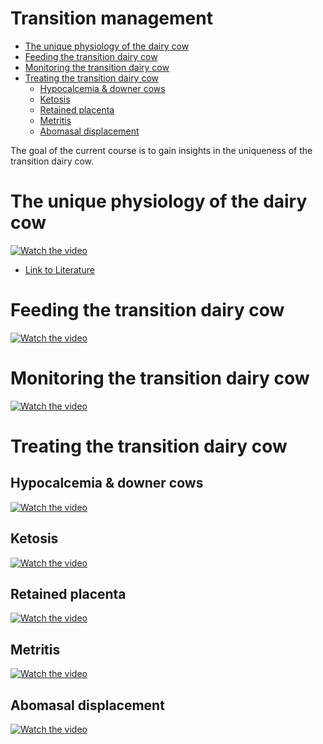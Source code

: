Transition management
================

  - [The unique physiology of the dairy
    cow](#the-unique-physiology-of-the-dairy-cow)
  - [Feeding the transition dairy
    cow](#feeding-the-transition-dairy-cow)
  - [Monitoring the transition dairy
    cow](#monitoring-the-transition-dairy-cow)
  - [Treating the transition dairy
    cow](#treating-the-transition-dairy-cow)
      - [Hypocalcemia & downer cows](#hypocalcemia-downer-cows)
      - [Ketosis](#ketosis)
      - [Retained placenta](#retained-placenta)
      - [Metritis](#metritis)
      - [Abomasal displacement](#abomasal-displacement)

The goal of the current course is to gain insights in the uniqueness of
the transition dairy cow.

# The unique physiology of the dairy cow

[![Watch the
video](https://img.youtube.com/vi/_mi1PfdeV90/hqdefault.jpg)](https://www.youtube.com/watch?v=_mi1PfdeV90)

  - [Link to Literature](1_Physiology/Literature/)

# Feeding the transition dairy cow

[![Watch the
video](https://img.youtube.com/vi/_mi1PfdeV90/hqdefault.jpg)](https://www.youtube.com/watch?v=_mi1PfdeV90)

# Monitoring the transition dairy cow

[![Watch the
video](https://img.youtube.com/vi/_mi1PfdeV90/hqdefault.jpg)](https://www.youtube.com/watch?v=_mi1PfdeV90)

# Treating the transition dairy cow

## Hypocalcemia & downer cows

[![Watch the
video](https://img.youtube.com/vi/_mi1PfdeV90/hqdefault.jpg)](https://www.youtube.com/watch?v=_mi1PfdeV90)

## Ketosis

[![Watch the
video](https://img.youtube.com/vi/_mi1PfdeV90/hqdefault.jpg)](https://www.youtube.com/watch?v=_mi1PfdeV90)

## Retained placenta

[![Watch the
video](https://img.youtube.com/vi/_mi1PfdeV90/hqdefault.jpg)](https://www.youtube.com/watch?v=_mi1PfdeV90)

## Metritis

[![Watch the
video](https://img.youtube.com/vi/_mi1PfdeV90/hqdefault.jpg)](https://www.youtube.com/watch?v=_mi1PfdeV90)

## Abomasal displacement

[![Watch the
video](https://img.youtube.com/vi/_mi1PfdeV90/hqdefault.jpg)](https://www.youtube.com/watch?v=_mi1PfdeV90)
